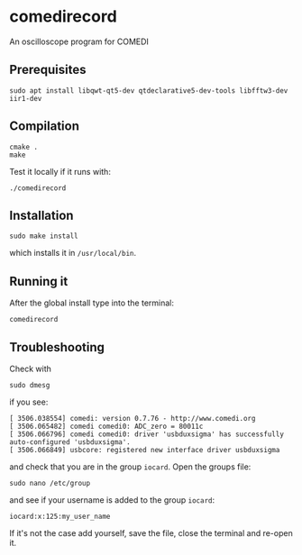 # comedirecord

An oscilloscope program for COMEDI

## Prerequisites

```
sudo apt install libqwt-qt5-dev qtdeclarative5-dev-tools libfftw3-dev iir1-dev
```

## Compilation

```
cmake .
make
```

Test it locally if it runs with:

```
./comedirecord
```

## Installation

```
sudo make install
```

which installs it in `/usr/local/bin`.


## Running it

After the global install type into the terminal:

```
comedirecord
```

## Troubleshooting

Check with
```
sudo dmesg
```

if you see:

```
[ 3506.038554] comedi: version 0.7.76 - http://www.comedi.org
[ 3506.065482] comedi comedi0: ADC_zero = 80011c
[ 3506.066796] comedi comedi0: driver 'usbduxsigma' has successfully auto-configured 'usbduxsigma'.
[ 3506.066849] usbcore: registered new interface driver usbduxsigma
```

and check that you are in the group `iocard`. Open the groups file:

```
sudo nano /etc/group
```

and see if your username is added to the group `iocard`:

```
iocard:x:125:my_user_name
```

If it's not the case add yourself, save the file, close the terminal and re-open it.
